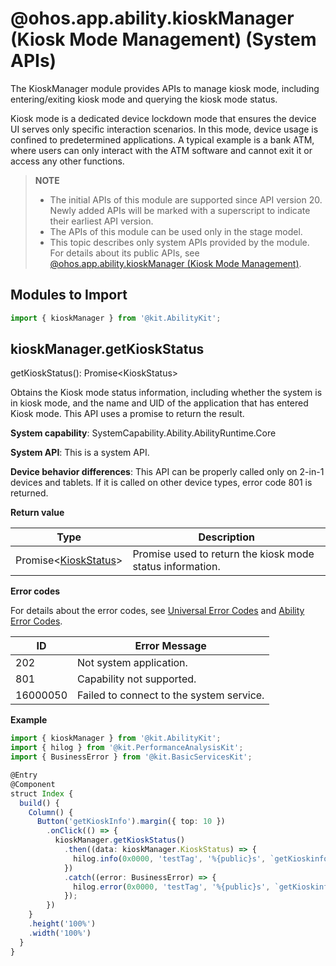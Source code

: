 # @ohos.app.ability.kioskManager (Kiosk Mode Management) (System APIs)
<!--Kit: Ability Kit-->
<!--Subsystem: Ability-->
<!--Owner: @zhu-feimo-->
<!--Designer: @ccllee1-->
<!--Tester: @lixueqing513-->
<!--Adviser: @huipeizi-->

The KioskManager module provides APIs to manage kiosk mode, including entering/exiting kiosk mode and querying the kiosk mode status.

Kiosk mode is a dedicated device lockdown mode that ensures the device UI serves only specific interaction scenarios. In this mode, device usage is confined to predetermined applications. A typical example is a bank ATM, where users can only interact with the ATM software and cannot exit it or access any other functions.

> **NOTE**
>
> - The initial APIs of this module are supported since API version 20. Newly added APIs will be marked with a superscript to indicate their earliest API version.
> - The APIs of this module can be used only in the stage model.
> - This topic describes only system APIs provided by the module. For details about its public APIs, see [@ohos.app.ability.kioskManager (Kiosk Mode Management)](js-apis-app-ability-kioskManager.md).

## Modules to Import

```ts
import { kioskManager } from '@kit.AbilityKit';
```

## kioskManager.getKioskStatus

getKioskStatus(): Promise&lt;KioskStatus&gt;

Obtains the Kiosk mode status information, including whether the system is in kiosk mode, and the name and UID of the application that has entered Kiosk mode. This API uses a promise to return the result.

**System capability**: SystemCapability.Ability.AbilityRuntime.Core

**System API**: This is a system API.

**Device behavior differences**: This API can be properly called only on 2-in-1 devices and tablets. If it is called on other device types, error code 801 is returned.

**Return value**

| Type| Description|
|------|------|
| Promise&lt;[KioskStatus](./js-apis-app-ability-kioskManager.md#kioskstatus)&gt; | Promise used to return the kiosk mode status information.|

**Error codes**

For details about the error codes, see [Universal Error Codes](../errorcode-universal.md) and [Ability Error Codes](errorcode-ability.md).

| ID| Error Message|
|---------|---------|
| 202 | Not system application. |
| 801 | Capability not supported. |
| 16000050 | Failed to connect to the system service. |

**Example**

```ts
import { kioskManager } from '@kit.AbilityKit';
import { hilog } from '@kit.PerformanceAnalysisKit';
import { BusinessError } from '@kit.BasicServicesKit';

@Entry
@Component
struct Index {
  build() {
    Column() {
      Button('getKioskInfo').margin({ top: 10 })
        .onClick(() => {
          kioskManager.getKioskStatus()
            .then((data: kioskManager.KioskStatus) => {
              hilog.info(0x0000, 'testTag', '%{public}s', `getKioskinfo success: ${JSON.stringify(data)}`);
            })
            .catch((error: BusinessError) => {
              hilog.error(0x0000, 'testTag', '%{public}s', `getKioskinfo failed:${JSON.stringify(error)}`);
            });
        })
    }
    .height('100%')
    .width('100%')
  }
}
```
